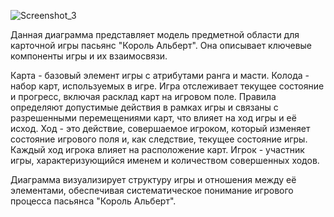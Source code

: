![Screenshot_3](https://github.com/kalashnikovqq/solitaireKingAlbert/assets/100009366/1e053aec-f967-4fa7-9da3-1444ae8ac919)

Данная диаграмма представляет модель предметной области для карточной игры пасьянс "Король Альберт". Она описывает ключевые компоненты игры и их взаимосвязи.

Карта - базовый элемент игры с атрибутами ранга и масти. Колода - набор карт, используемых в игре. Игра отслеживает текущее состояние и прогресс, включая расклад карт на игровом поле.
Правила определяют допустимые действия в рамках игры и связаны с разрешенными перемещениями карт, что влияет на ход игры и её исход.
Ход - это действие, совершаемое игроком, который изменяет состояние игрового поля и, как следствие, текущее состояние игры. Каждый ход игрока влияет на расположение карт.
Игрок - участник игры, характеризующийся именем и количеством совершенных ходов.

Диаграмма визуализирует структуру игры и отношения между её элементами, обеспечивая систематическое понимание игрового процесса пасьянса "Король Альберт".
